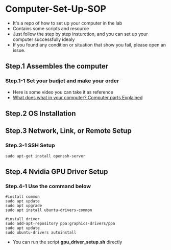# Computer-Set-Up-SOP
- It's a repo of how to set up your computer in the lab
- Contains some scripts and resource
- Just follow the step by step insturction, and you can set up your computer successfully idealy
- If you found any condition or situation that show you fail, please open an issue.
## Step.1 Assembles the computer
### Step.1-1 Set your budjet and make your order
- Here is some video you can take it as reference
- [What does what in your computer? Computer parts Explained](https://www.youtube.com/watch?v=ExxFxD4OSZ0)

## Step.2 OS Installation

## Step.3 Network, Link, or Remote Setup
### Step.3-1 SSH Setup
```
sudo apt-get install openssh-server
```

## Step.4 Nvidia GPU Driver Setup
### Step.4-1 Use the command below
```
#install common
sudo apt update
sudo apt upgrade
sudo apt install ubuntu-drivers-common

#install driver
sudo add-apt-repository ppa:graphics-drivers/ppa
sudo apt update
sudo ubuntu-drivers autoinstall
```
  - You can run the script **gpu_driver_setup.sh** directly
